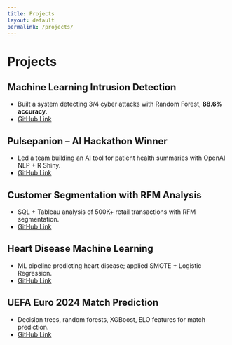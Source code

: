 ```yaml
---
title: Projects
layout: default
permalink: /projects/
---
```


# Projects

## Machine Learning Intrusion Detection
- Built a system detecting 3/4 cyber attacks with Random Forest, **88.6% accuracy**.
- [GitHub Link](https://github.com/k-shiroma-code/cybersecurity-ml-detection)

## Pulsepanion – AI Hackathon Winner
- Led a team building an AI tool for patient health summaries with OpenAI NLP + R Shiny.
- [GitHub Link](https://github.com/k-shiroma-code/NCHacks-Pulsepanion)

## Customer Segmentation with RFM Analysis
- SQL + Tableau analysis of 500K+ retail transactions with RFM segmentation.
- [GitHub Link](https://github.com/k-shiroma-code/Customer-Segmentation-with-RFM-Analysis)

## Heart Disease Machine Learning
- ML pipeline predicting heart disease; applied SMOTE + Logistic Regression.
- [GitHub Link](https://github.com/k-shiroma-code/Heart-Disease-ML-Project)

## UEFA Euro 2024 Match Prediction
- Decision trees, random forests, XGBoost, ELO features for match prediction.
- [GitHub Link](https://github.com/k-shiroma-code/CSUF-REU-Football-Analytics)

